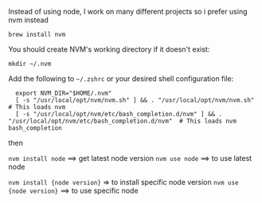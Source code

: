 Instead of using node, I work on many different projects so i prefer using nvm instead

`brew install nvm`


You should create NVM's working directory if it doesn't exist:

  `mkdir ~/.nvm`

Add the following to `~/.zshrc` or your desired shell
configuration file:

```
  export NVM_DIR="$HOME/.nvm"
  [ -s "/usr/local/opt/nvm/nvm.sh" ] && . "/usr/local/opt/nvm/nvm.sh"  # This loads nvm
  [ -s "/usr/local/opt/nvm/etc/bash_completion.d/nvm" ] && . "/usr/local/opt/nvm/etc/bash_completion.d/nvm"  # This loads nvm bash_completion
```


then

`nvm install node` ==> get latest node version
`nvm use node` ==> to use latest node

`nvm install {node version}` => to install specific node version
`nvm use {node version}` ==> to use specific node

